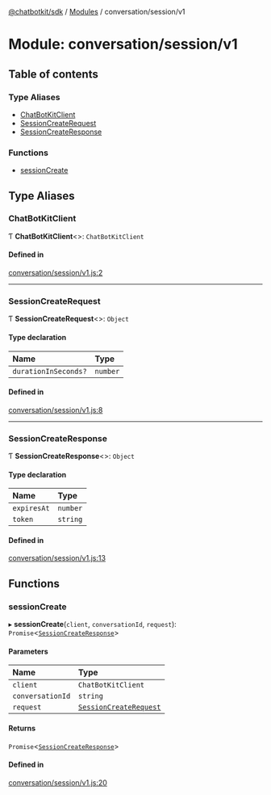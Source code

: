 [@chatbotkit/sdk](../README.md) / [Modules](../modules.md) / conversation/session/v1

# Module: conversation/session/v1

## Table of contents

### Type Aliases

- [ChatBotKitClient](conversation_session_v1.md#chatbotkitclient)
- [SessionCreateRequest](conversation_session_v1.md#sessioncreaterequest)
- [SessionCreateResponse](conversation_session_v1.md#sessioncreateresponse)

### Functions

- [sessionCreate](conversation_session_v1.md#sessioncreate)

## Type Aliases

### ChatBotKitClient

Ƭ **ChatBotKitClient**<\>: `ChatBotKitClient`

#### Defined in

[conversation/session/v1.js:2](https://github.com/chatbotkit/node-sdk/blob/9f47e54/packages/sdk/src/conversation/session/v1.js#L2)

___

### SessionCreateRequest

Ƭ **SessionCreateRequest**<\>: `Object`

#### Type declaration

| Name | Type |
| :------ | :------ |
| `durationInSeconds?` | `number` |

#### Defined in

[conversation/session/v1.js:8](https://github.com/chatbotkit/node-sdk/blob/9f47e54/packages/sdk/src/conversation/session/v1.js#L8)

___

### SessionCreateResponse

Ƭ **SessionCreateResponse**<\>: `Object`

#### Type declaration

| Name | Type |
| :------ | :------ |
| `expiresAt` | `number` |
| `token` | `string` |

#### Defined in

[conversation/session/v1.js:13](https://github.com/chatbotkit/node-sdk/blob/9f47e54/packages/sdk/src/conversation/session/v1.js#L13)

## Functions

### sessionCreate

▸ **sessionCreate**(`client`, `conversationId`, `request`): `Promise`<[`SessionCreateResponse`](conversation_session_v1.md#sessioncreateresponse)\>

#### Parameters

| Name | Type |
| :------ | :------ |
| `client` | `ChatBotKitClient` |
| `conversationId` | `string` |
| `request` | [`SessionCreateRequest`](conversation_session_v1.md#sessioncreaterequest) |

#### Returns

`Promise`<[`SessionCreateResponse`](conversation_session_v1.md#sessioncreateresponse)\>

#### Defined in

[conversation/session/v1.js:20](https://github.com/chatbotkit/node-sdk/blob/9f47e54/packages/sdk/src/conversation/session/v1.js#L20)
